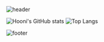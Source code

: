 
![header](https://capsule-render.vercel.app/api?type=cylinder&color=auto&height=100&section=header&text=Welcome%20to%20Hooni's%20Github!&fontSize=32)

![Hooni's GitHub stats](https://github-readme-stats.vercel.app/api?username=hooni&show_icons=true&theme=default)
![Top Langs](https://github-readme-stats.vercel.app/api/top-langs/?username=hooni&layout=compact)


![footer](https://capsule-render.vercel.app/api?type=soft&color=auto&height=50&section=footer)
